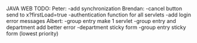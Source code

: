 JAVA WEB TODO:
Peter:
-add synchronization
Brendan:
-cancel button send to x?firstLoad=true
-authentication function for all servlets
-add login error messages
Albert:
-group entry make 1 servlet
-group entry and department add better error
-department sticky form
-group entry sticky form (lowest priority)
